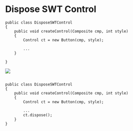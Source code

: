Dispose SWT Control
=======


```
public class DisposeSWTControl
{
	public void createControl(Composite cmp, int style)
    {
        Control ct = new Button(cmp, style);  
        
        ...
    }
    	
}
```

![](http://www.iconki.com/icons/Software-Applications/32x32-Applications-Basics/arrow_down_blue.png)

```

public class DisposeSWTControl
{
	public void createControl(Composite cmp, int style)
    {
        Control ct = new Button(cmp, style);  
        
        ...
        ct.dispose();
    }
}
```